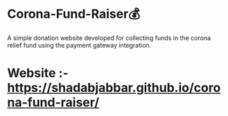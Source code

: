 # Corona-Fund-Raiser💰 
A simple donation website developed for collecting funds in the corona relief fund using the payment gateway integration.

# Website :- https://shadabjabbar.github.io/corona-fund-raiser/

